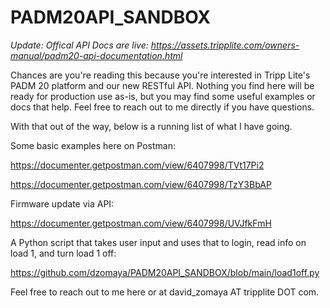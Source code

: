 # PADM20API_SANDBOX

*Update: Offical API Docs are live: https://assets.tripplite.com/owners-manual/padm20-api-documentation.html* 

Chances are you're reading this because you're interested in Tripp Lite's PADM 20 platform and our new RESTful API. Nothing you find here will be ready for production use as-is, but you may find some useful examples or docs that help. Feel free to reach out to me directly if you have questions. 

With that out of the way, below is a running list of what I have going.

Some basic examples here on Postman: 

https://documenter.getpostman.com/view/6407998/TVt17Pi2

https://documenter.getpostman.com/view/6407998/TzY3BbAP

Firmware update via API:

https://documenter.getpostman.com/view/6407998/UVJfkFmH

A Python script that takes user input and uses that to login, read info on load 1, and turn load 1 off:

https://github.com/dzomaya/PADM20API_SANDBOX/blob/main/load1off.py

Feel free to reach out to me here or at david_zomaya AT tripplite DOT com.
